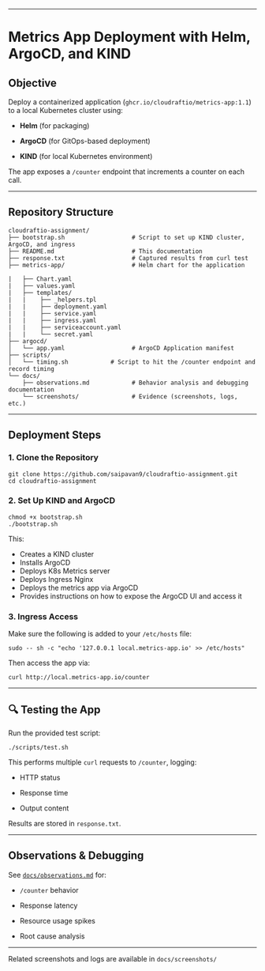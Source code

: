 * * * * *

Metrics App Deployment with Helm, ArgoCD, and KIND
=====================================================

Objective
------------

Deploy a containerized application (`ghcr.io/cloudraftio/metrics-app:1.1`) to a local Kubernetes cluster using:

-   **Helm** (for packaging)

-   **ArgoCD** (for GitOps-based deployment)

-   **KIND** (for local Kubernetes environment)

The app exposes a `/counter` endpoint that increments a counter on each call.

* * * * *

Repository Structure
------------------------
```
cloudraftio-assignment/
├── bootstrap.sh                   # Script to set up KIND cluster, ArgoCD, and ingress
├── README.md                      # This documentation
├── response.txt                   # Captured results from curl test
├── metrics-app/                   # Helm chart for the application         
|   ├── Chart.yaml
|   ├── values.yaml
|   ├── templates/
|   |    ├── _helpers.tpl
|   |    ├── deployment.yaml
|   |    ├── service.yaml
|   |    ├── ingress.yaml
|   |    ├── serviceaccount.yaml
|   |    └── secret.yaml
├── argocd/
│   └── app.yaml                   # ArgoCD Application manifest
├── scripts/
│   └── timing.sh            # Script to hit the /counter endpoint and record timing
└── docs/
    ├── observations.md            # Behavior analysis and debugging documentation
    └── screenshots/               # Evidence (screenshots, logs, etc.)
```
* * * * *

Deployment Steps
-------------------

### 1\. Clone the Repository

```
git clone https://github.com/saipavan9/cloudraftio-assignment.git
cd cloudraftio-assignment

```

### 2\. Set Up KIND and ArgoCD

```
chmod +x bootstrap.sh
./bootstrap.sh

```

This:

-   Creates a KIND cluster
-   Installs ArgoCD
-   Deploys K8s Metrics server 
-   Deploys Ingress Nginx
-   Deploys the metrics app via ArgoCD
-   Provides instructions on how to expose the ArgoCD UI and access it


### 3\. Ingress Access

Make sure the following is added to your `/etc/hosts` file:

```
sudo -- sh -c "echo '127.0.0.1 local.metrics-app.io' >> /etc/hosts"

```

Then access the app via:

```
curl http://local.metrics-app.io/counter

```

* * * * *

🔍 Testing the App
------------------

Run the provided test script:

```
./scripts/test.sh

```

This performs multiple `curl` requests to `/counter`, logging:

-   HTTP status

-   Response time

-   Output content

Results are stored in `response.txt`.

* * * * *
Observations & Debugging
---------------------------
See [`docs/observations.md`](docs/observations.md) for:

-   `/counter` behavior

-   Response latency

-   Resource usage spikes

-   Root cause analysis

* * * * *

Related screenshots and logs are available in `docs/screenshots/`
